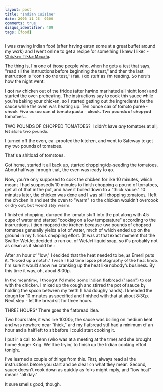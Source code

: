 ```yaml
---
layout: post
title: "Indian Cuisine"
date: 2003-11-26 -0800
comments: true
disqus_identifier: 409
tags: [food]
---
```

I was craving Indian food (after having eaten some at a great buffet
around my work) and I went online to get a recipe for something I knew I
liked - [Chicken Tikka
Masala](http://www.kabobandcurry.com/recipes/dishes/tikka.html).

 The thing is, I'm one of those people who, when he gets a test that
says, "read all the instructions before beginning the test," and then
the last instruction is "don't do the test," I fail. I do stuff as I'm
reading. So here's how the night went:

 I got my chicken out of the fridge (after having marinated all night
long) and started the oven preheating. The instructions say to cook this
sauce while you're baking your chicken, so I started getting out the
ingredients for the sauce while the oven was heating up. Ten ounce can
of tomato puree - check. Five ounce can of tomato paste - check. Two
pounds of chopped tomatoes...

 TWO POUNDS OF CHOPPED TOMATOES?! I didn't have *any* tomatoes at all,
let alone two pounds.

 I turned off the oven, cat-proofed the kitchen, and went to Safeway to
get my two pounds of tomatoes.

 That's a shitload of tomatoes.

 Got home, started it all back up, started chopping/de-seeding the
tomatoes. About halfway through that, the oven was ready to go.

 Now, you're only supposed to cook the chicken for like 10 minutes,
which means I had supposedly 10 minutes to finish chopping a pound of
tomatoes, get all of that in the pot, and have it boiled down to a
"thick sauce." 10 minutes later, the chicken was done and I was still
chopping tomatoes. I left the chicken in and set the oven to "warm" so
the chicken wouldn't overcook or dry out, but would stay warm.

 I finished chopping, dumped the tomato stuff into the pot along with
4.5 cups of water and started "cooking on a low temperature" according
to the instructions. I then mopped the kitchen because two pounds of
chopped tomatoes generally yields a lot of water, much of which ended up
on the ground in my furious chopping effort. (It was at that exact
moment that the Swiffer WetJet decided to run out of WetJet liquid soap,
so it's probably not as clean as it should be.)

 After an hour of "low," I decided that the heat needed to be, as Emeril
puts it, "kicked up a notch." I wish I had time lapse photography of the
heat knob. I'm sure it would show me cranking up the heat like nobody's
business. By this time it was, oh, about 8:00p.

 In the meantime, I thought I'd make some [Indian flatbread
("naan")](http://www.livingcookbook.com/recipes/breads/naan.htm) to eat
with the chicken. I mixed up the dough and stirred the pot of sauce by
holding the spoon between my teeth (I had doughy hands). I kneaded the
dough for 10 minutes as specified and finished with that at about 8:30p.
Next step - let the bread sit for three hours.

 THREE HOURS? There goes the flatbread idea.

 Two hours later, it was like 10:00p, the sauce was boiling on medium
heat and was nowhere near "thick," and my flatbread still had a minimum
of an hour and a half left to sit before I could start cooking it.

 I put in a call to Jenn (who was at a meeting at the time) and she
brought home Burger King. We'll be trying to finish up the Indian
cooking effort tonight.

 I've learned a couple of things from this. First, always read all the
instructions before you start and be clear on what they mean. Second,
sauce doesn't cook down as quickly as folks might imply, and "low heat"
means "all day."

 It sure smells good, though.
